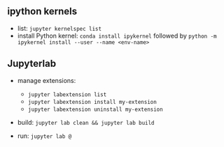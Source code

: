 
## ipython kernels

- list: `jupyter kernelspec list`
- install Python kernel: `conda install ipykernel` followed by `python -m ipykernel install --user --name <env-name>`

## Jupyterlab

- manage extensions:
  - `jupyter labextension list`
  - `jupyter labextension install my-extension`
  - `jupyter labextension uninstall my-extension`

- build: `jupyter lab clean && jupyter lab build`

- run: `jupyter lab @`
